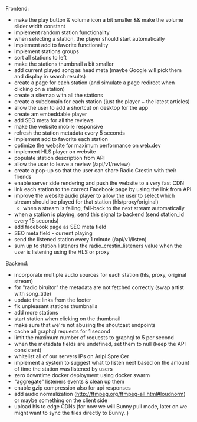 Frontend:
- make the play button & volume icon a bit smaller && make the volume slider width constant
- implement random station functionality
- when selecting a station, the player should start automatically
- implement add to favorite functionality
- implement stations groups
- sort all stations to left
- make the stations thumbnail a bit smaller
- add current played song as head meta (maybe Google will pick them and display in search results)
- create a page for each station (and simulate a page redirect when clicking on a station)
- create a sitemap with all the stations
- create a subdomain for each station (just the player + the latest articles)
- allow the user to add a shortcut on desktop for the app
- create am embeddable player
- add SEO meta for all the reviews
- make the website mobile responsive
- refresh the station metadata every 5 seconds
- implement add to favorite each station
- optimize the website for maximum performance on web.dev
- implement HLS player on website
- populate station description from API
- allow the user to leave a review (/api/v1/review)
- create a pop-up so that the user can share Radio Crestin with their friends
- enable server side rendering and push the website to a very fast CDN
- link each station to the correct Facebook page by using the link from API
- improve the website audio player to allow the user to select which stream should be played for that station (hls/proxy/original)
  - when a stream is failing, fall-back to the next stream automatically
- when a station is playing, send this signal to backend (send station_id every 15 seconds)
- add facebook page as SEO meta field
- SEO meta field - current playing
- send the listened station every 1 minute (/api/v1/listen)
- sum up to station listeners the radio_crestin_listeners value when the user is listening using the HLS or proxy

Backend:
- incorporate multiple audio sources for each station (hls, proxy, original stream)
- for "radio biruitor" the metadata are not fetched correctly (swap artist with song_title)
- update the links from the footer
- fix unpleasant stations thumbnails
- add more stations
- start station when clicking on the thumbnail
- make sure that we're not abusing the shoutcast endpoints
- cache all graphql requests for 1 second
- limit the maximum number of requests to graphql to 5 per second
- when the metadata fields are undefined, set them to null (keep the API consistent)
- whitelist all of our servers IPs on Aripi Spre Cer
- implement a system to suggest what to listen next based on the amount of time the station was listened by users
- zero downtime docker deployment using docker swarm
- "aggregate" listeners events & clean up them
- enable gzip compression also for api responses
- add audio normalization (http://ffmpeg.org/ffmpeg-all.html#loudnorm) or maybe something on the client side
- upload hls to edge CDNs (for now we will Bunny pull mode, later on we might want to sync the files directly to Bunny..)